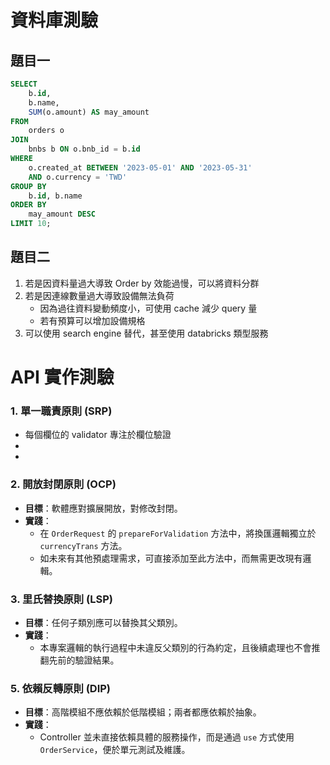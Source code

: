 # 資料庫測驗

## 題目一

```sql
SELECT 
    b.id,
    b.name,
    SUM(o.amount) AS may_amount
FROM 
    orders o
JOIN 
    bnbs b ON o.bnb_id = b.id
WHERE 
    o.created_at BETWEEN '2023-05-01' AND '2023-05-31'
    AND o.currency = 'TWD'
GROUP BY 
    b.id, b.name
ORDER BY 
    may_amount DESC
LIMIT 10;
```

## 題目二
1. 若是因資料量過大導致 Order by 效能過慢，可以將資料分群
2. 若是因連線數量過大導致設備無法負荷
    - 因為過往資料變動頻度小，可使用 cache 減少 query 量
    - 若有預算可以增加設備規格
3. 可以使用 search engine 替代，甚至使用 databricks 類型服務

# API 實作測驗

### 1. 單一職責原則 (SRP)
  - 每個欄位的 validator 專注於欄位驗證
  - 
  - 

### 2. 開放封閉原則 (OCP)
- **目標**：軟體應對擴展開放，對修改封閉。
- **實踐**：
  - 在 `OrderRequest` 的 `prepareForValidation` 方法中，將換匯邏輯獨立於 `currencyTrans` 方法。
  - 如未來有其他預處理需求，可直接添加至此方法中，而無需更改現有邏輯。

### 3. 里氏替換原則 (LSP)
- **目標**：任何子類別應可以替換其父類別。
- **實踐**：
  - 本專案邏輯的執行過程中未違反父類別的行為約定，且後續處理也不會推翻先前的驗證結果。

### 5. 依賴反轉原則 (DIP)
- **目標**：高階模組不應依賴於低階模組；兩者都應依賴於抽象。
- **實踐**：
  - Controller 並未直接依賴具體的服務操作，而是通過 `use` 方式使用 `OrderService`，便於單元測試及維護。